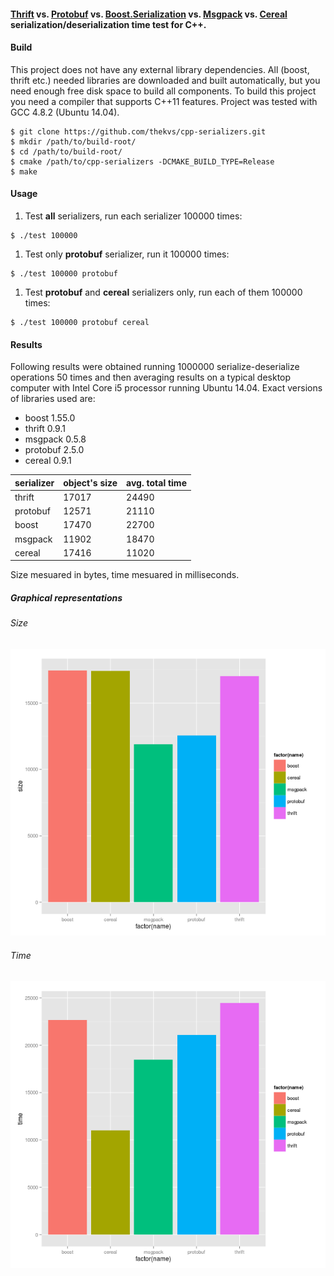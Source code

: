 #### [Thrift](http://thrift.apache.org/) vs. [Protobuf](https://code.google.com/p/protobuf/) vs. [Boost.Serialization](http://www.boost.org/libs/serialization) vs. [Msgpack](http://msgpack.org/) vs. [Cereal](http://uscilab.github.io/cereal/index.html) serialization/deserialization time test for C++.

#### Build
This project does not have any external library dependencies. All (boost, thrift etc.) needed libraries are downloaded
and built automatically, but you need enough free disk space to build all components. To build this project you need a compiler that supports
C++11 features. Project was tested with GCC 4.8.2 (Ubuntu 14.04).

```
$ git clone https://github.com/thekvs/cpp-serializers.git
$ mkdir /path/to/build-root/
$ cd /path/to/build-root/
$ cmake /path/to/cpp-serializers -DCMAKE_BUILD_TYPE=Release
$ make
```

#### Usage
1. Test __all__ serializers, run each serializer 100000 times:
```
$ ./test 100000
```
1. Test only __protobuf__ serializer, run it 100000 times:
```
$ ./test 100000 protobuf
```
1. Test __protobuf__ and __cereal__ serializers only, run each of them 100000 times:
```
$ ./test 100000 protobuf cereal
```

#### Results

Following results were obtained running 1000000 serialize-deserialize operations 50 times and then averaging results
on a typical desktop computer with Intel Core i5 processor running Ubuntu 14.04. Exact versions of libraries used are:

* boost 1.55.0
* thrift 0.9.1
* msgpack 0.5.8
* protobuf 2.5.0
* cereal 0.9.1

| serializer | object's size | avg. total time |
| ---------- | ------------- | --------------- |
| thrift     | 17017         | 24490           |
| protobuf   | 12571         | 21110           |
| boost      | 17470         | 22700           |
| msgpack    | 11902         | 18470           |
| cereal     | 17416         | 11020           |

Size mesuared in bytes, time mesuared in milliseconds.

##### Graphical representations

###### Size

![Size](images/size.png)

###### Time

![Time](images/time.png)
